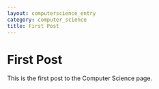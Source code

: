 ```yaml
---
layout: computerscience_entry
category: computer_science
title: First Post
---
```

# First Post
This is the first post to the Computer Science page.
